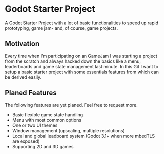 Godot Starter Project
=== 
A Godot Starter Project with a lot of basic functionalities to speed up rapid prototyping, game jam- and, of course, game projects.

## Motivation
Every time when I'm participating on an GameJam I was starting a project from the scratch and always hacked down the basics like a menu, leaderboards and game state management last minute.
In this Git I want to setup a basic starter project with some essentials features from which can be derived easily.


## Planed Features
The following features are yet planed. Feel free to request more.
- Basic flexible game state handling
- Menu with most common options
- One or two UI themes
- Window management (upscaling, multiple resolutions)
- Local and global leadboard system (Godot 3.1+ when more mbedTLS are exposed)
- Supporting 2D and 3D games 
